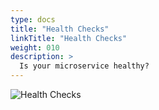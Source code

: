 ```yaml
---
type: docs
title: "Health Checks"
linkTitle: "Health Checks"
weight: 010
description: >
  Is your microservice healthy?
---
```


![Health Checks](/images/bootcamp-slides/microservices-bootcamp/Slide107.PNG)

